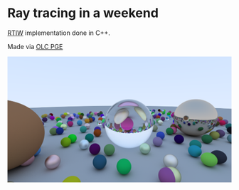# Ray tracing in a weekend
[RTIW](https://raytracing.github.io/books/RayTracingInOneWeekend.html) implementation done in C++.

Made via [OLC PGE](https://github.com/OneLoneCoder/olcPixelGameEngine)

![](capture.png)